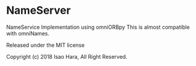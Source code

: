 # NameServer
NameService Implementation using omniORBpy
This is almost compatible with omniNames.

Released under the MIT license

Copyright (c) 2018 Isao Hara, All Right Reserved.
